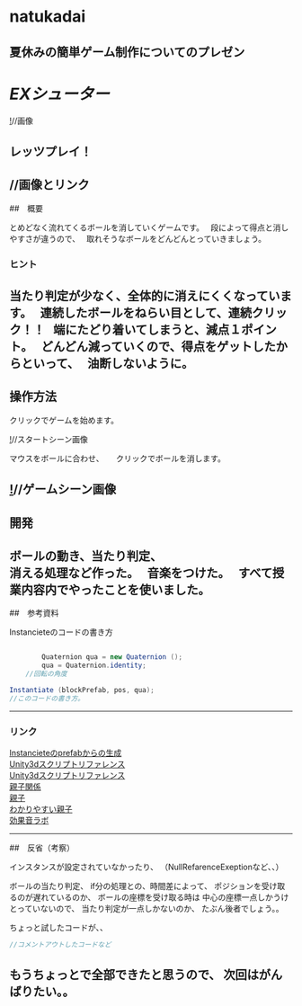# natukadai
夏休みの簡単ゲーム制作についてのプレゼン
---
# ***EXシューター***

[!]()//画像

## レッツプレイ！

[![]()]()//画像とリンク
---
##　概要

とめどなく流れてくるボールを消していくゲームです。  
段によって得点と消しやすさが違うので、  
取れそうなボールをどんどんとっていきましょう。  

### ヒント

当たり判定が少なく、全体的に消えにくくなっています。  
連続したボールをねらい目として、連続クリック！！  
端にたどり着いてしまうと、減点１ポイント。  
どんどん減っていくので、得点をゲットしたからといって、  
油断しないように。
---
## 操作方法

クリックでゲームを始めます。 

[!]()//スタートシーン画像

マウスをボールに合わせ、 　
クリックでボールを消します。

[!]()//ゲームシーン画像
---
## 開発

ボールの動き、当たり判定、  
消える処理など作った。  
音楽をつけた。  
すべて授業内容内でやったことを使いました。  
---
##　参考資料

Instancieteのコードの書き方  
```cs

		Quaternion qua = new Quaternion ();
		qua = Quaternion.identity;
    //回転の角度

Instantiate (blockPrefab, pos, qua);	
//このコードの書き方。


```
---
### リンク

[Instancieteのprefabからの生成](http://qiita.com/JunShimura/items/7e45fc6236cf97914041)  
[Unity3dスクリプトリファレンス](https://docs.unity3d.com/ja/540/ScriptReference/MonoBehaviour.OnMouseOver.html)  
[Unity3dスクリプトリファレンス](https://docs.unity3d.com/ja/540/ScriptReference/Transform.SetParent.html)  
[親子関係](http://qiita.com/YuwUnknown/items/69cf5bbe59452e645d92)   
[親子](https://increment-log.com/unity-instantiate-nesting/)  
[わかりやすい親子](http://sawalemounity.hatenablog.com/entry/2017/07/27/160636)  
[効果音ラボ](https://soundeffect-lab.info/)　　

---
##　反省（考察）

インスタンスが設定されていなかったり、
（NullRefarenceExeptionなど、、）

ボールの当たり判定、
if分の処理との、時間差によって、
ポジションを受け取るのが遅れているのか、
ボールの座標を受け取る時は
中心の座標一点しかうけとっていないので、
当たり判定が一点しかないのか、
たぶん後者でしょう。。

ちょっと試したコードが、、

```cs
//コメントアウトしたコードなど
```

もうちょっとで全部できたと思うので、
次回はがんばりたい。。
---
